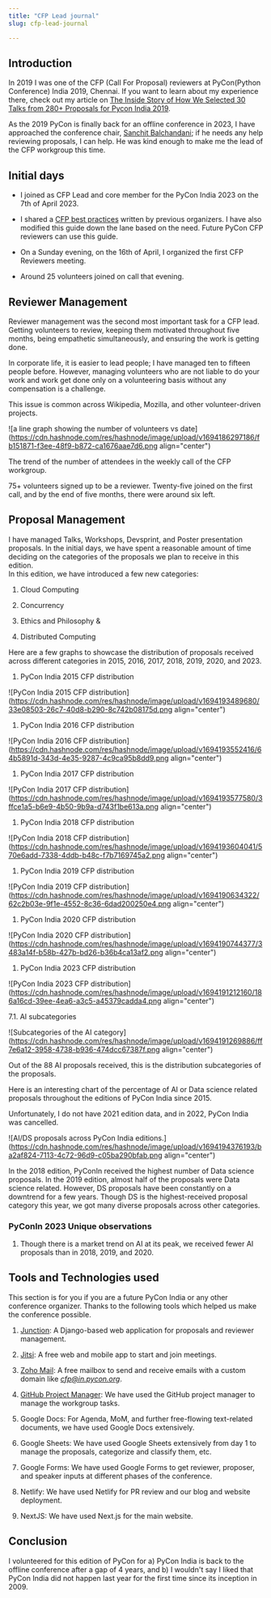 ```yaml
---
title: "CFP Lead journal"
slug: cfp-lead-journal

---
```


## Introduction

In 2019 I was one of the CFP (Call For Proposal) reviewers at PyCon(Python Conference) India 2019, Chennai. If you want to learn about my experience there, check out my article on [The Inside Story of How We Selected 30 Talks from 280+ Proposals for Pycon India 2019](https://blog.soumendrak.com/pycon-india-cfp-review).

As the 2019 PyCon is finally back for an offline conference in 2023, I have approached the conference chair, [Sanchit Balchandani](https://www.linkedin.com/in/inovizz/); if he needs any help reviewing proposals, I can help. He was kind enough to make me the lead of the CFP workgroup this time.

## Initial days

* I joined as CFP Lead and core member for the PyCon India 2023 on the 7th of April 2023.
    
* I shared a [CFP best practices](https://github.com/pythonindia/junction/wiki/CFP-Reviewer-best-practices) written by previous organizers. I have also modified this guide down the lane based on the need. Future PyCon CFP reviewers can use this guide.
    
* On a Sunday evening, on the 16th of April, I organized the first CFP Reviewers meeting.
    
* Around 25 volunteers joined on call that evening.
    

## Reviewer Management

Reviewer management was the second most important task for a CFP lead. Getting volunteers to review, keeping them motivated throughout five months, being empathetic simultaneously, and ensuring the work is getting done.

In corporate life, it is easier to lead people; I have managed ten to fifteen people before. However, managing volunteers who are not liable to do your work and work get done only on a volunteering basis without any compensation is a challenge.

This issue is common across Wikipedia, Mozilla, and other volunteer-driven projects.

![a line graph showing the number of volunteers vs date](https://cdn.hashnode.com/res/hashnode/image/upload/v1694186297186/fb151871-f3ee-48f9-b872-ca1676aae7d6.png align="center")

The trend of the number of attendees in the weekly call of the CFP workgroup.

75+ volunteers signed up to be a reviewer. Twenty-five joined on the first call, and by the end of five months, there were around six left.

## Proposal Management

I have managed Talks, Workshops, Devsprint, and Poster presentation proposals. In the initial days, we have spent a reasonable amount of time deciding on the categories of the proposals we plan to receive in this edition.  
In this edition, we have introduced a few new categories:

1. Cloud Computing
    
2. Concurrency
    
3. Ethics and Philosophy &
    
4. Distributed Computing
    

Here are a few graphs to showcase the distribution of proposals received across different categories in 2015, 2016, 2017, 2018, 2019, 2020, and 2023.

1. PyCon India 2015 CFP distribution
    

![PyCon India 2015 CFP distribution](https://cdn.hashnode.com/res/hashnode/image/upload/v1694193489680/33e08503-26c7-40d8-b290-8c742b08175d.png align="center")

1. PyCon India 2016 CFP distribution
    

![PyCon India 2016 CFP distribution](https://cdn.hashnode.com/res/hashnode/image/upload/v1694193552416/64b5891d-343d-4e35-9287-4c9ca95b8dd9.png align="center")

1. PyCon India 2017 CFP distribution
    

![PyCon India 2017 CFP distribution](https://cdn.hashnode.com/res/hashnode/image/upload/v1694193577580/3ffce1a5-b6e9-4b50-9b9a-d743f1be613a.png align="center")

1. PyCon India 2018 CFP distribution
    

![PyCon India 2018 CFP distribution](https://cdn.hashnode.com/res/hashnode/image/upload/v1694193604041/570e6add-7338-4ddb-b48c-f7b7169745a2.png align="center")

1. PyCon India 2019 CFP distribution
    

![PyCon India 2019 CFP distribution](https://cdn.hashnode.com/res/hashnode/image/upload/v1694190634322/62c2b03e-9f1e-4552-8c36-6dad200250e4.png align="center")

1. PyCon India 2020 CFP distribution
    

![PyCon India 2020 CFP distribution](https://cdn.hashnode.com/res/hashnode/image/upload/v1694190744377/3483a14f-b58b-427b-bd26-b36b4ca13af2.png align="center")

1. PyCon India 2023 CFP distribution
    

![PyCon India 2023 CFP distribution](https://cdn.hashnode.com/res/hashnode/image/upload/v1694191212160/186a16cd-39ee-4ea6-a3c5-a45379cadda4.png align="center")

7.1. AI subcategories

![Subcategories of the AI category](https://cdn.hashnode.com/res/hashnode/image/upload/v1694191269886/ff7e6a12-3958-4738-b936-474dcc67387f.png align="center")

Out of the 88 AI proposals received, this is the distribution subcategories of the proposals.

Here is an interesting chart of the percentage of AI or Data science related proposals throughout the editions of PyCon India since 2015.

Unfortunately, I do not have 2021 edition data, and in 2022, PyCon India was cancelled.

![AI/DS proposals across PyCon India editions.](https://cdn.hashnode.com/res/hashnode/image/upload/v1694194376193/ba2af824-7113-4c72-96d9-c05ba290bfab.png align="center")

In the 2018 edition, PyConIn received the highest number of Data science proposals. In the 2019 edition, almost half of the proposals were Data science related. However, DS proposals have been constantly on a downtrend for a few years. Though DS is the highest-received proposal category this year, we got many diverse proposals across other categories.

### PyConIn 2023 Unique observations

1. Though there is a market trend on AI at its peak, we received fewer AI proposals than in 2018, 2019, and 2020.
    

## Tools and Technologies used

This section is for you if you are a future PyCon India or any other conference organizer. Thanks to the following tools which helped us make the conference possible.

1. [Junction](https://github.com/pythonindia/junction): A Django-based web application for proposals and reviewer management.
    
2. [Jitsi](https://meet.jit.si/): A free web and mobile app to start and join meetings.
    
3. [Zoho Mail](https://mail.zoho.in/): A free mailbox to send and receive emails with a custom domain like *cfp@in.pycon.org*.
    
4. [GitHub Project Manager](https://github.com/orgs/pythonindia/projects/3): We have used the GitHub project manager to manage the workgroup tasks.
    
5. Google Docs: For Agenda, MoM, and further free-flowing text-related documents, we have used Google Docs extensively.
    
6. Google Sheets: We have used Google Sheets extensively from day 1 to manage the proposals, categorize and classify them, etc.
    
7. Google Forms: We have used Google Forms to get reviewer, proposer, and speaker inputs at different phases of the conference.
    
8. Netlify: We have used Netlify for PR review and our blog and website deployment.
    
9. NextJS: We have used Next.js for the main website.
    

## Conclusion

I volunteered for this edition of PyCon for a) PyCon India is back to the offline conference after a gap of 4 years, and b) I wouldn't say I liked that PyCon India did not happen last year for the first time since its inception in 2009.